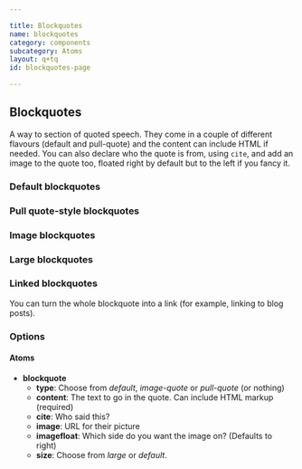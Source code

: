 ```yaml
---

title: Blockquotes
name: blockquotes
category: components
subcategory: Atoms
layout: q+tq
id: blockquotes-page

---
```


## Blockquotes

A way to section of quoted speech. They come in a couple of different flavours (default and pull-quote) and the content can include HTML if needed. You can also declare who the quote is from, using `cite`, and add an image to the quote too, floated right by default but to the left if you fancy it.

### Default blockquotes

<script>
component("blockquote", { "content": "<p>Through being involved with University of York cycling club I have discovered almost every village, every landmark, every hill, every Yorkshire oddity within a 30-mile radius of York.</p>"});
</script>
<script>
component("blockquote", { "content": "<p>Through being involved with University of York cycling club I have discovered almost every village, every landmark, every hill, every Yorkshire oddity within a 30-mile radius of York.</p>", "cite": "<p>Madeline, PhD student.</p>"});
</script>
<script>
component("blockquote", { "content": "<p>Through being involved with University of York cycling club I have discovered almost every village, every landmark, every hill, every Yorkshire oddity within a 30-mile radius of York.</p>", "cite": "<p>Madeline, PhD student.</p>", "image": "media/madeline-250px.jpg"});
</script>
<script>
component("blockquote", { "content": "<p>Through being involved with University of York cycling club I have discovered almost every village, every landmark, every hill, every Yorkshire oddity within a 30-mile radius of York.</p>", "cite": "<p>Madeline, PhD student.</p>", "image": "media/madeline-250px.jpg", "imagefloat":"left"});
</script>

### Pull quote-style blockquotes

<script>
component("blockquote", { "type": "pull-quote", "content": "<p>Through being involved with University of York cycling club I have discovered almost every village, every landmark, every hill, every Yorkshire oddity within a 30-mile radius of York.</p>"});
</script>
<script>
component("blockquote", { "type": "pull-quote", "content": "<p>Through being involved with University of York cycling club I have discovered almost every village, every landmark, every hill, every Yorkshire oddity within a 30-mile radius of York.</p>", "cite":"<p>Madeline, PhD student.</p>"});
</script>

### Image blockquotes

<script>
component("blockquote", { "type": "image-quote", "content": "<p>Through being involved with University of York cycling club I have discovered almost every village, every landmark, every hill, every Yorkshire oddity within a 30-mile radius of York.</p>"});
</script>
<script>
component("blockquote", { "type": "image-quote", "content": "<p>Through being involved with University of York cycling club I have discovered almost every village, every landmark, every hill, every Yorkshire oddity within a 30-mile radius of York.</p>", "cite": "<p>Madeline, PhD student.</p>"});
</script>
<script>
component("blockquote", { "type": "image-quote", "content": "<p>Through being involved with University of York cycling club I have discovered almost every village, every landmark, every hill, every Yorkshire oddity within a 30-mile radius of York.</p><p>I’ve drunk tea by the riverside at Knaresborough, I’ve eaten chips on the Filey seafront, I’ve watched gliders take off Sutton Bank and I’ve seen the monks wondering the grounds of Ampleforth.</p>", "cite": "<p>Madeline, PhD student. <span class=\"u-link\">Read Madeline's guest blog post</span>.</p>", "image": "media/madeline-250px.jpg"});
</script>
<script>
component("blockquote", { "type": "image-quote", "content": "<p>Through being involved with University of York cycling club I have discovered almost every village, every landmark, every hill, every Yorkshire oddity within a 30-mile radius of York.</p><p>I’ve drunk tea by the riverside at Knaresborough, I’ve eaten chips on the Filey seafront, I’ve watched gliders take off Sutton Bank and I’ve seen the monks wondering the grounds of Ampleforth.</p>", "cite": "<p>Madeline, PhD student. <span class=\"u-link\">Read Madeline's guest blog post</span>.</p>", "image": "media/madeline-250px.jpg", "imagefloat":"left"});
</script>

### Large blockquotes

<script>
component("blockquote", { "type": "pull-quote", "content": "<p>Through being involved with University of York cycling club I have discovered almost every village, every landmark, every hill, every Yorkshire oddity within a 30-mile radius of York.</p>", "cite":"<p>Madeline, PhD student.</p>", "size": "large"});
</script>
<script>
component("blockquote", { "type": "image-quote", "content": "<p>Through being involved with University of York cycling club I have discovered almost every village, every landmark, every hill, every Yorkshire oddity within a 30-mile radius of York.</p><p>I’ve drunk tea by the riverside at Knaresborough, I’ve eaten chips on the Filey seafront, I’ve watched gliders take off Sutton Bank and I’ve seen the monks wondering the grounds of Ampleforth.</p>", "cite": "<p>Madeline, PhD student. <span class=\"u-link\">Read Madeline's guest blog post</span>.</p>", "image": "media/madeline-250px.jpg", "imagefloat":"left", "size": "large"});
</script>

### Linked blockquotes

You can turn the whole blockquote into a link (for example, linking to blog posts).

<script>
component("blockquote", { "type": "pull-quote", "content": "<p>Through being involved with University of York cycling club I have discovered almost every village, every landmark, every hill, every Yorkshire oddity within a 30-mile radius of York.</p><p>I’ve drunk tea by the riverside at Knaresborough, I’ve eaten chips on the Filey seafront, I’ve watched gliders take off Sutton Bank and I’ve seen the monks wondering the grounds of Ampleforth.</p>", "cite":"<p>Madeline, PhD student. <span class=\"u-link\">Read Madeline's guest blog post</span>.</p>", "link": "#"});
</script>
<script>
component("blockquote", { "type": "image-quote", "content": "<p>Through being involved with University of York cycling club I have discovered almost every village, every landmark, every hill, every Yorkshire oddity within a 30-mile radius of York.</p><p>I’ve drunk tea by the riverside at Knaresborough, I’ve eaten chips on the Filey seafront, I’ve watched gliders take off Sutton Bank and I’ve seen the monks wondering the grounds of Ampleforth.</p>", "cite": "<p>Madeline, PhD student. <span class=\"u-link\">Read Madeline's guest blog post</span>.</p>", "image": "media/madeline-250px.jpg", "imagefloat":"left", "link": "#"});
</script>

### Options

#### Atoms

* **blockquote**
  * **type**: Choose from _default_, _image-quote_ or _pull-quote_ (or nothing)
  * **content**: The text to go in the quote. Can include HTML markup (required)
  * **cite**: Who said this?
  * **image**: URL for their picture
  * **imagefloat**: Which side do you want the image on? (Defaults to right)
  * **size**: Choose from _large_ or _default_.

